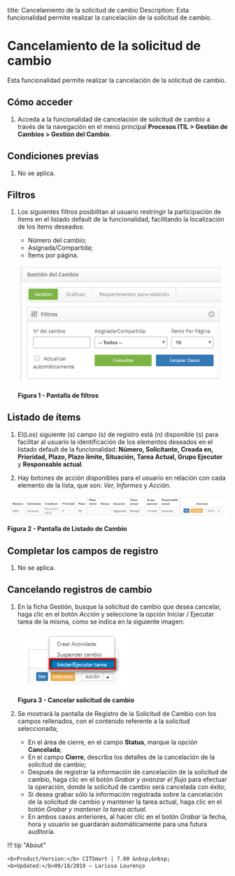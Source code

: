 title: Cancelamiento de la solicitud de cambio
Description: Esta funcionalidad permite realizar la cancelación de la solicitud de cambio.
# Cancelamiento de la solicitud de cambio

Esta funcionalidad permite realizar la cancelación de la solicitud de cambio.

Cómo acceder
--------------

1. Acceda a la funcionalidad de cancelación de solicitud de cambio a través de la navegación en el menú principal 
**Procesos ITIL > Gestión de Cambios > Gestión del Cambio**.

Condiciones previas
----------------------

1. No se aplica.

Filtros
---------

1. Los siguientes filtros posibilitan al usuario restringir la participación de ítems en el listado default de la funcionalidad, 
facilitando la localización de los ítems deseados:

    - Número del cambio;
    - Asignada/Compartida;
    - Ítems por página.
    
    ![Filtros](images/cancelar.img1.jpg)
    
    **Figura 1 - Pantalla de filtros**
    
Listado de ítems
--------------------

1. El(Los) siguiente (s) campo (s) de registro está (n) disponible (s) para facilitar al usuario la identificación de los 
elementos deseados en el listado default de la funcionalidad: **Número, Solicitante, Creada en, Prioridad, Plazo, Plazo límite, 
Situación, Tarea Actual, Grupo Ejecutor** y **Responsable actual**.

2. Hay botones de acción disponibles para el usuario en relación con cada elemento de la lista, que son: *Ver, Informes* y 
*Acción*.

![Listagem](images/cancelar.img2.jpg)

**Figura 2 - Pantalla de Listado de Cambio**

Completar los campos de registro
-------------------------------------

1. No se aplica.

Cancelando registros de cambio
----------------------------------

1. En la ficha Gestión, busque la solicitud de cambio que desea cancelar, haga clic en el botón *Acción* y seleccione la opción 
Iniciar / Ejecutar tarea de la misma, como se indica en la siguiente imagen:

    ![Cancelar](images/cancelar.img3.jpg)
    
    **Figura 3 - Cancelar solicitud de cambio**
    
2. Se mostrará la pantalla de Registro de la Solicitud de Cambio con los campos rellenados, con el contenido referente a la 
solicitud seleccionada;

    - En el área de cierre, en el campo **Status**, marque la opción **Cancelada**;
    - En el campo **Cierre**, describa los detalles de la cancelación de la solicitud de cambio;
    - Después de registrar la información de cancelación de la solicitud de cambio, haga clic en el botón *Grabar y avanzar el 
    flujo* para efectuar la operación, donde la solicitud de cambio será cancelada con éxito;
    - Si desea grabar sólo la información registrada sobre la cancelación de la solicitud de cambio y mantener la tarea actual, 
    haga clic en el botón *Grabar y mantener la tarea actual*.
    - En ambos casos anteriores, al hacer clic en el botón *Grabar* la fecha, hora y usuario se guardarán automáticamente para 
    una futura auditoría.
    
!!! tip "About"

    <b>Product/Version:</b> CITSmart | 7.00 &nbsp;&nbsp;
    <b>Updated:</b>09/18/2019 – Larissa Lourenço
